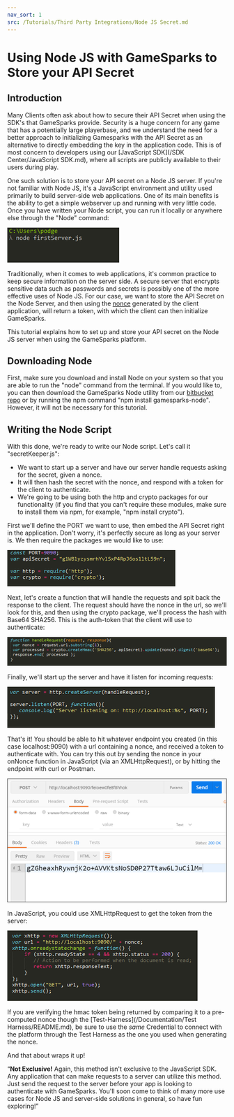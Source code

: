 ```yaml
---
nav_sort: 1
src: /Tutorials/Third Party Integrations/Node JS Secret.md
---
```


# Using Node JS with GameSparks to Store your API Secret

## Introduction

Many Clients often ask about how to secure their API Secret when using the SDK's that GameSparks provide. Security is a huge concern for any game that has a potentially large playerbase, and we understand the need for a better approach to initializing Gamesparks with the API Secret as an alternative to directly embedding the key in the application code. This is of most concern to developers using our [JavaScript SDK](/SDK Center/JavaScript SDK.md), where all scripts are publicly available to their users during play.

One such solution is to store your API secret on a Node JS server. If you're not familiar with Node JS, it's a JavaScript environment and utility used primarily to build server-side web applications. One of its main benefits is the ability to get a simple webserver up and running with very little code. Once you have written your Node script, you can run it locally or anywhere else through the "Node" command:

![](img/Node/1.png)

Traditionally, when it comes to web applications, it's common practice to keep secure information on the server side. A secure server that encrypts sensitive data such as passwords and secrets is possibly one of the more effective uses of Node JS. For our case, we want to store the API Secret on the Node Server, and then using the [nonce](https://en.wikipedia.org/wiki/Cryptographic_nonce) generated by the client application, will return a token, with which the client can then initialize GameSparks.

This tutorial explains how to set up and store your API secret on the Node JS server when using the GameSparks platform.

## Downloading Node

First, make sure you download and install Node on your system so that you are able to run the "node" command from the terminal. If you would like to, you can then download the GameSparks Node utility from our [bitbucket repo](https://bitbucket.org/gamesparks/gamesparks-node-server-sdk) or by running the npm command "npm install gamesparks-node". However, it will not be necessary for this tutorial.

## Writing the Node Script

With this done, we're ready to write our Node script. Let's call it "secretKeeper.js":
* We want to start up a server and have our server handle requests asking for the secret, given a nonce.
* It will then hash the secret with the nonce, and respond with a token for the client to authenticate.
* We're going to be using both the http and crypto packages for our functionality (if you find that you can't require these modules, make sure to install them via npm, for example, "npm install crypto").

First we'll define the PORT we want to use, then embed the API Secret right in the application. Don't worry, it's perfectly secure as long as your server is. We then require the packages we would like to use:

![](img/Node/2.png)

Next, let's create a function that will handle the requests and spit back the response to the client. The request should have the nonce in the url, so we'll look for this, and then using the crypto package, we'll process the hash with Base64 SHA256. This is the auth-token that the client will use to authenticate:

![](img/Node/3.png)

Finally, we'll start up the server and have it listen for incoming requests:

![](img/Node/4.png)

That's it! You should be able to hit whatever endpoint you created (in this case localhost:9090) with a url containing a nonce, and received a token to authenticate with. You can try this out by sending the nonce in your onNonce function in JavaScript (via an XMLHttpRequest), or by hitting the endpoint with curl or Postman.

![](img/Node/5.png)

In JavaScript, you could use XMLHttpRequest to get the token from the server:

![](img/Node/6.png)

If you are verifying the hmac token being returned by comparing it to a pre-computed nonce though the [Test-Harness](/Documentation/Test Harness/README.md), be sure to use the *same* Credential to connect with the platform through the Test Harness as the one you used when generating the nonce.

And that about wraps it up!

<q>**Not Exclusive!** Again, this method isn't exclusive to the JavaScript SDK. Any application that can make requests to a server can utilize this method. Just send the request to the server before your app is looking to authenticate with GameSparks. You'll soon come to think of many more use cases for Node JS and server-side solutions in general, so have fun exploring!</q>

